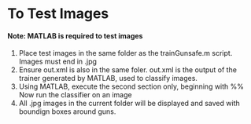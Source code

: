 # To Test Images
#### Note: MATLAB is required to test images
1) Place test images in the same folder as the trainGunsafe.m script.  Images must end in .jpg
2) Ensure out.xml is also in the same foler.  out.xml is the output of the trainer generated by MATLAB, used to classify images.
3) Using MATLAB, execute the second section only, beginning with %% Now run the classifier on an image
4) All .jpg images in the current folder will be displayed and saved with boundign boxes around guns.
